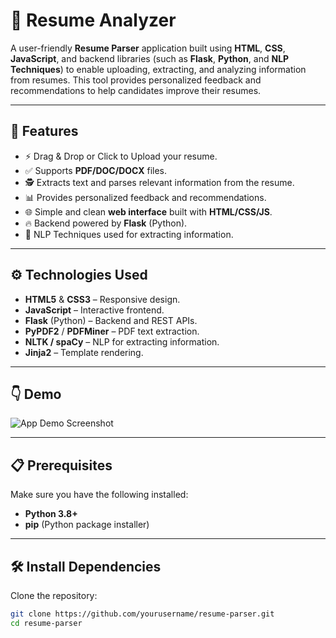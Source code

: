 
# 📄 Resume Analyzer

A user-friendly **Resume Parser** application built using **HTML**, **CSS**, **JavaScript**, and backend libraries (such as **Flask**, **Python**, and **NLP Techniques**) to enable uploading, extracting, and analyzing information from resumes. This tool provides personalized feedback and recommendations to help candidates improve their resumes.

---

## 🌟 Features

- ⚡ Drag & Drop or Click to Upload your resume.
- ✅ Supports **PDF/DOC/DOCX** files.
- 🕵️ Extracts text and parses relevant information from the resume.
- 📊 Provides personalized feedback and recommendations.
- 🌐 Simple and clean **web interface** built with **HTML/CSS/JS**.
- 🔥 Backend powered by **Flask** (Python).
- 🧠 NLP Techniques used for extracting information.

---

## ⚙️ Technologies Used

- **HTML5** & **CSS3** – Responsive design.
- **JavaScript** – Interactive frontend.
- **Flask** (Python) – Backend and REST APIs.
- **PyPDF2** / **PDFMiner** – PDF text extraction.
- **NLTK / spaCy** – NLP for extracting information.
- **Jinja2** – Template rendering.

---

## 👇 Demo

![App Demo Screenshot](Screenshot.png)

---

## 📋 Prerequisites

Make sure you have the following installed:

- **Python 3.8+**
- **pip** (Python package installer)

---

## 🛠️ Install Dependencies

Clone the repository:
```bash
git clone https://github.com/yourusername/resume-parser.git
cd resume-parser
